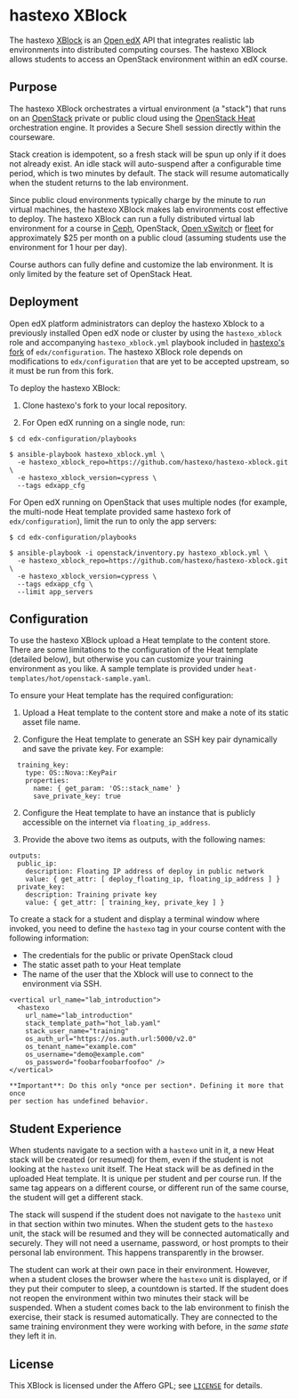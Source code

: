 # hastexo XBlock

The hastexo [XBlock](https://xblock.readthedocs.org/en/latest/) is an
[Open edX](https://open.edx.org/) API that integrates realistic lab
environments into distributed computing courses. The hastexo XBlock allows
students to access an OpenStack environment within an edX course.


## Purpose

The hastexo XBlock orchestrates a virtual environment (a "stack") that runs on
an [OpenStack](https://www.openstack.org) private or public cloud using the
[OpenStack Heat](http://docs.openstack.org/developer/heat/) orchestration
engine. It provides a Secure Shell session directly within the courseware.

Stack creation is idempotent, so a fresh stack will be spun up only if it does
not already exist. An idle stack will auto-suspend after a configurable time
period, which is two minutes by default. The stack will resume automatically
when the student returns to the lab environment.

Since public cloud environments typically charge by the minute to *run*
virtual machines, the hastexo XBlock makes lab environments cost effective to
deploy. The hastexo XBlock can run a fully distributed virtual lab environment
for a course in [Ceph](http://ceph.com), OpenStack,
[Open vSwitch](http://openvswitch.org/) or
[fleet](https://coreos.com/using-coreos/clustering/) for approximately $25 per
month on a public cloud (assuming students use the environment for 1 hour per
day).

Course authors can fully define and customize the lab environment. It is only
limited by the feature set of OpenStack Heat.


## Deployment

Open edX platform administrators can deploy the hastexo Xblock to a previously
installed Open edX node or cluster by using the `hastexo_xblock` role and
accompanying `hastexo_xblock.yml` playbook included in
[hastexo's fork](https://github.com/hastexo/edx-configuration/tree/integration/cypress)
of `edx/configuration`. The hastexo XBlock role depends on modifications to
`edx/configuration` that are yet to be accepted upstream, so it must be run
from this fork.

To deploy the hastexo XBlock:

1. Clone hastexo's fork to your local repository.

2. For Open edX running on a single node, run:

```
$ cd edx-configuration/playbooks

$ ansible-playbook hastexo_xblock.yml \
  -e hastexo_xblock_repo=https://github.com/hastexo/hastexo-xblock.git \
  -e hastexo_xblock_version=cypress \
  --tags edxapp_cfg
```

   For Open edX running on OpenStack that uses multiple nodes (for example,
   the multi-node Heat template provided same hastexo fork of
   `edx/configuration`), limit the run to only the app servers:

```
$ cd edx-configuration/playbooks

$ ansible-playbook -i openstack/inventory.py hastexo_xblock.yml \
  -e hastexo_xblock_repo=https://github.com/hastexo/hastexo-xblock.git \
  -e hastexo_xblock_version=cypress \
  --tags edxapp_cfg \
  --limit app_servers
```


## Configuration

To use the hastexo XBlock upload a Heat template to the content store. There
are some limitations to the configuration of the Heat template (detailed
below), but otherwise you can customize your training environment as
you like. A sample template is provided under `heat-templates/hot/openstack-sample.yaml`.

To ensure your Heat template has the required configuration:

1. Upload a Heat template to the content store and make a note of its static
   asset file name.

2. Configure the Heat template to generate an SSH key pair dynamically and
   save the private key.  For example:

```
  training_key:
    type: OS::Nova::KeyPair
    properties:
      name: { get_param: 'OS::stack_name' }
      save_private_key: true
```

2. Configure the Heat template to have an instance that is publicly accessible
   on the internet via `floating_ip_address`.

3. Provide the above two items as outputs, with the following names:

```
outputs:
  public_ip:
    description: Floating IP address of deploy in public network
    value: { get_attr: [ deploy_floating_ip, floating_ip_address ] }
  private_key:
    description: Training private key
    value: { get_attr: [ training_key, private_key ] }
```

To create a stack for a student and display a terminal window where invoked,
you need to define the `hastexo` tag in your course content with the following
information:

* The credentials for the public or private OpenStack cloud
* The static asset path to your Heat template
* The name of the user that the Xblock will use to connect to the environment
  via SSH.

```
<vertical url_name="lab_introduction">
  <hastexo
    url_name="lab_introduction"
    stack_template_path="hot_lab.yaml"
    stack_user_name="training"
    os_auth_url="https://os.auth.url:5000/v2.0"
    os_tenant_name="example.com"
    os_username="demo@example.com"
    os_password="foobarfoobarfoofoo" />
</vertical>
```
    **Important**: Do this only *once per section*. Defining it more that once
    per section has undefined behavior.

## Student Experience

When students navigate to a section with a `hastexo` unit in it, a new Heat
stack will be created (or resumed) for them, even if the student is not
looking at the `hastexo` unit itself. The Heat stack will be as defined in the
uploaded Heat template. It is unique per student and per course run. If the
same tag appears on a different course, or different run of the same course,
the student will get a different stack.

The stack will suspend if the student does not navigate to the `hastexo` unit
in that section within two minutes. When the student gets to the `hastexo`
unit, the stack will be resumed and they will be connected automatically and
securely. They will not need a username, password, or host prompts to their
personal lab environment. This happens transparently in the browser.

The student can work at their own pace in their environment. However, when
a student closes the browser where the `hastexo` unit is displayed, or if they
put their computer to sleep, a countdown is started. If the student does not
reopen the environment within two minutes their stack will be suspended. When
a student comes back to the lab environment to finish the exercise, their
stack is resumed automatically.  They are connected to the same training
environment they were working with before, in the *same state* they left it in.


## License

This XBlock is licensed under the Affero GPL; see [`LICENSE`](LICENSE)
for details.
